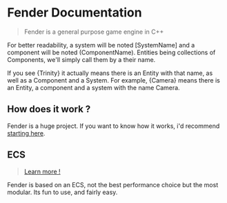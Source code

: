 # Fender Documentation

> Fender is a general purpose game engine in C++

For better readability, a system will be noted [SystemName] and a component will be noted (ComponentName). Entities being collections of Components, we'll simply call them by a their name.

If you see {Trinity} it actually means there is an Entity with that name, as well as a Component and a System. For example, {Camera} means there is an Entity, a component and a system with the name Camera.

## How does it work ?

Fender is a huge project. If you want to know how it works, i'd recommend [starting here](./Fender).

## ECS
> [Learn more !](./ecs.md)

Fender is based on an ECS, not the best performance choice but the most modular. Its fun to use, and fairly easy. 

